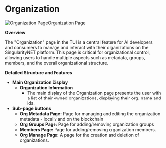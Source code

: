 # Organization

![Organization Page](/assets/images/products/AIMarketplace/TUI/Screenshot2024-08-16at8.43.00PM.png)Organization Page

**Overview**

The "Organization" page in the TUI is a central feature for AI developers and consumers to manage and interact with their organizations on the SingularityNET platform. This page is critical for organizational control, allowing users to handle multiple aspects such as metadata, groups, members, and the overall organizational structure.

**Detailed Structure and Features**

* **Main Organization Display**
  * **Organization Information**
    * The main display of the Organization page presents the user with a list of their owned organizations, displaying their org. name and ids.&#x20;
* **Sub-page buttons**
  * **Org Metadata Page:** Page for managing and editing the organization metadata - locally and on the blockchain
  * **Org Groups Page:** Page for adding/removing organization groups
  * **Members Page:** Page for adding/removing organization members.
  * **Org Manage Page:** A page for the creation and deletion of organizations.
